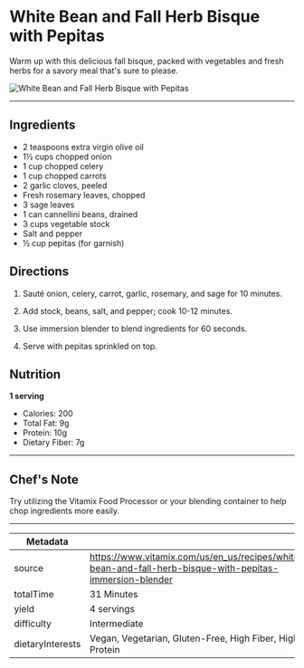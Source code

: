 # White Bean and Fall Herb Bisque with Pepitas

Warm up with this delicious fall bisque, packed with vegetables and fresh herbs for a savory meal that's sure to please.

![White Bean and Fall Herb Bisque with Pepitas](https://www.vitamix.com/content/dam/vitamix/migration/media/other/images/w/White-Bean-and-Rosemary-Bisque.jpg)

---

## Ingredients

- 2 teaspoons extra virgin olive oil
- 1½ cups chopped onion
- 1 cup chopped celery
- 1 cup chopped carrots
- 2 garlic cloves, peeled
- Fresh rosemary leaves, chopped
- 3 sage leaves
- 1 can cannellini beans, drained
- 3 cups vegetable stock
- Salt and pepper
- ½ cup pepitas (for garnish)

## Directions

1. Sauté onion, celery, carrot, garlic, rosemary, and sage for 10 minutes.

2. Add stock, beans, salt, and pepper; cook 10-12 minutes.

3. Use immersion blender to blend ingredients for 60 seconds.

4. Serve with pepitas sprinkled on top.

## Nutrition

**1 serving**

- Calories: 200
- Total Fat: 9g
- Protein: 10g
- Dietary Fiber: 7g

---

## Chef's Note

Try utilizing the Vitamix Food Processor or your blending container to help chop ingredients more easily.

---

| Metadata |  |
| --- | --- |
| source | https://www.vitamix.com/us/en_us/recipes/white-bean-and-fall-herb-bisque-with-pepitas-immersion-blender |
| totalTime | 31 Minutes |
| yield | 4 servings |
| difficulty | Intermediate |
| dietaryInterests | Vegan, Vegetarian, Gluten-Free, High Fiber, High Protein |
